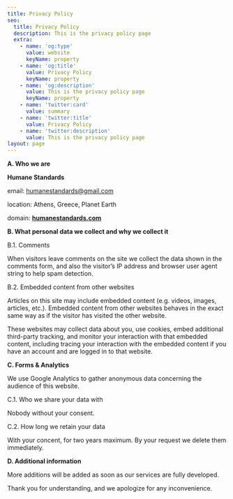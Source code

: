 ```yaml
---
title: Privacy Policy
seo:
  title: Privacy Policy
  description: This is the privacy policy page
  extra:
    - name: 'og:type'
      value: website
      keyName: property
    - name: 'og:title'
      value: Privacy Policy
      keyName: property
    - name: 'og:description'
      value: This is the privacy policy page
      keyName: property
    - name: 'twitter:card'
      value: summary
    - name: 'twitter:title'
      value: Privacy Policy
    - name: 'twitter:description'
      value: This is the privacy policy page
layout: page
---
```

**A. Who we are**

**Humane Standards**

email: <humanestandards@gmail.com>

location: Athens, Greece, Planet Earth

domain: [**humanestandards.com**](http://humanestandards.com/)

**B. What personal data we collect and why we collect it**

B.1. Comments

When
visitors leave comments on the site we collect the data shown in the
comments form, and also the visitor’s IP address and browser user agent
string to help spam detection.

B.2. Embedded content from other websites

Articles
on this site may include embedded content (e.g. videos, images,
articles, etc.). Embedded content from other websites behaves in the
exact same way as if the visitor has visited the other website.

These
websites may collect data about you, use cookies, embed additional
third-party tracking, and monitor your interaction with that embedded
content, including tracing your interaction with the embedded content if
you have an account and are logged in to that website.

**C. Forms & Analytics**

We use Google Analytics to gather anonymous data concerning the audience of this website.

C.1. Who we share your data with

Nobody without your consent.

C.2. How long we retain your data

With your concent, for two years maximum. By your request we delete them immediately.

**D. Additional information**

More additions will be added as soon as our services are fully developed.

Thank you for understanding, and we apologize for any inconvenience.
